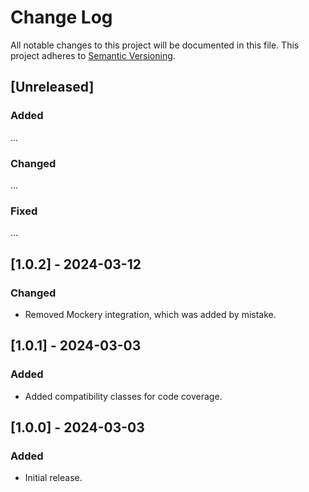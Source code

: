 # Change Log
All notable changes to this project will be documented in this file.
This project adheres to [Semantic Versioning](http://semver.org/).

## [Unreleased]
### Added
...

### Changed
...

### Fixed
...

## [1.0.2] - 2024-03-12
### Changed
- Removed Mockery integration, which was added by mistake.

## [1.0.1] - 2024-03-03
### Added
- Added compatibility classes for code coverage.

## [1.0.0] - 2024-03-03
### Added
- Initial release.
